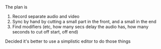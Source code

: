 The plan is

1) Record separate audio and video
2) Sync by hand by cutting a small part in the front, and a small in the end
3) Find modifiers (etc, how many secs delay the audio has, how many seconds to cut off start, off end)

Decided it's better to use a simplistic editor to do those things
